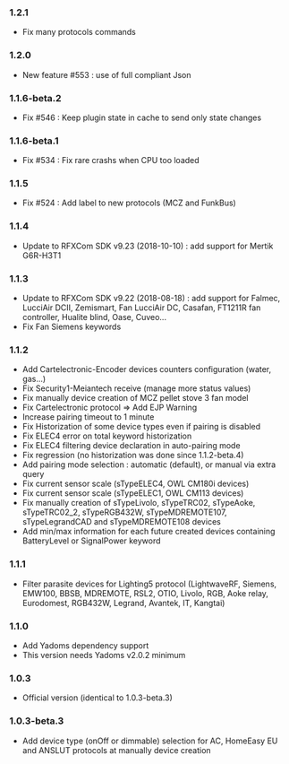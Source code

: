 ### 1.2.1
* Fix many protocols commands

### 1.2.0
* New feature #553 : use of full compliant Json

### 1.1.6-beta.2
* Fix #546 : Keep plugin state in cache to send only state changes

### 1.1.6-beta.1
* Fix #534 : Fix rare crashs when CPU too loaded

### 1.1.5
* Fix #524 : Add label to new protocols (MCZ and FunkBus)

### 1.1.4
* Update to RFXCom SDK v9.23 (2018-10-10) : add support for Mertik G6R-H3T1

### 1.1.3
* Update to RFXCom SDK v9.22 (2018-08-18) : add support for Falmec, LucciAir DCII, Zemismart, Fan LucciAir DC, Casafan, FT1211R fan controller, Hualite blind, Oase, Cuveo...
* Fix Fan Siemens keywords

### 1.1.2
* Add Cartelectronic-Encoder devices counters configuration (water, gas...)
* Fix Security1-Meiantech receive (manage more status values)
* Fix manually device creation of MCZ pellet stove 3 fan model 
* Fix Cartelectronic protocol => Add EJP Warning
* Increase pairing timeout to 1 minute
* Fix Historization of some device types even if pairing is disabled
* Fix ELEC4 error on total keyword historization
* Fix ELEC4 filtering device declaration in auto-pairing mode
* Fix regression (no historization was done since 1.1.2-beta.4)
* Add pairing mode selection : automatic (default), or manual via extra query
* Fix current sensor scale (sTypeELEC4, OWL CM180i devices)
* Fix current sensor scale (sTypeELEC1, OWL CM113 devices)
* Fix manually creation of sTypeLivolo, sTypeTRC02, sTypeAoke, sTypeTRC02_2, sTypeRGB432W, sTypeMDREMOTE107, sTypeLegrandCAD and sTypeMDREMOTE108 devices
* Add min/max information for each future created devices containing BatteryLevel or SignalPower keyword

### 1.1.1
* Filter parasite devices for Lighting5 protocol (LightwaveRF, Siemens, EMW100, BBSB, MDREMOTE, RSL2, OTIO, Livolo, RGB, Aoke relay, Eurodomest, RGB432W, Legrand, Avantek, IT, Kangtai)

### 1.1.0
* Add Yadoms dependency support
* This version needs Yadoms v2.0.2 minimum

### 1.0.3
* Official version (identical to 1.0.3-beta.3)

### 1.0.3-beta.3
* Add device type (onOff or dimmable) selection for AC, HomeEasy EU and ANSLUT protocols at manually device creation
